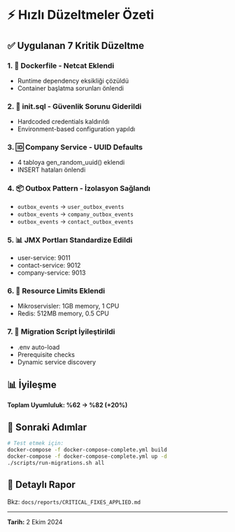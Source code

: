# ⚡ Hızlı Düzeltmeler Özeti

## ✅ Uygulanan 7 Kritik Düzeltme

### 1. 🐳 Dockerfile - Netcat Eklendi
- Runtime dependency eksikliği çözüldü
- Container başlatma sorunları önlendi

### 2. 🔐 init.sql - Güvenlik Sorunu Giderildi
- Hardcoded credentials kaldırıldı
- Environment-based configuration yapıldı

### 3. 🆔 Company Service - UUID Defaults
- 4 tabloya gen_random_uuid() eklendi
- INSERT hataları önlendi

### 4. 📦 Outbox Pattern - İzolasyon Sağlandı
- `outbox_events` → `user_outbox_events`
- `outbox_events` → `company_outbox_events`
- `outbox_events` → `contact_outbox_events`

### 5. 📊 JMX Portları Standardize Edildi
- user-service: 9011
- contact-service: 9012
- company-service: 9013

### 6. 💾 Resource Limits Eklendi
- Mikroservisler: 1GB memory, 1 CPU
- Redis: 512MB memory, 0.5 CPU

### 7. 🔧 Migration Script İyileştirildi
- .env auto-load
- Prerequisite checks
- Dynamic service discovery

## 📊 İyileşme

**Toplam Uyumluluk: %62 → %82 (+20%)**

## 🚀 Sonraki Adımlar

```bash
# Test etmek için:
docker-compose -f docker-compose-complete.yml build
docker-compose -f docker-compose-complete.yml up -d
./scripts/run-migrations.sh all
```

## 📄 Detaylı Rapor
Bkz: `docs/reports/CRITICAL_FIXES_APPLIED.md`

---
**Tarih:** 2 Ekim 2024
